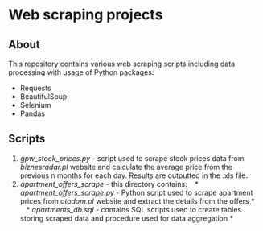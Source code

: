 # Web scraping projects

## About
This repository contains various web scraping scripts including data processing with usage of Python packages:
* Requests
* BeautifulSoup
* Selenium
* Pandas

## Scripts
1. *gpw_stock_prices.py* - script used to scrape stock prices data from *biznesradar.pl* website and calculate the average price from the previous n months for each day. Results are outputted in the .xls file.
2. *apartment_offers_scrape* - this directory contains: 
  &nbsp;&nbsp;&nbsp;* *apartment_offers_scrape.py* - Python script used to scrape apartment prices from *otodom.pl* website and extract the details from the offers *
  &nbsp;&nbsp;&nbsp;* *apartments_db.sql* - contains SQL scripts used to create tables storing scraped data and procedure used for data aggregation *
